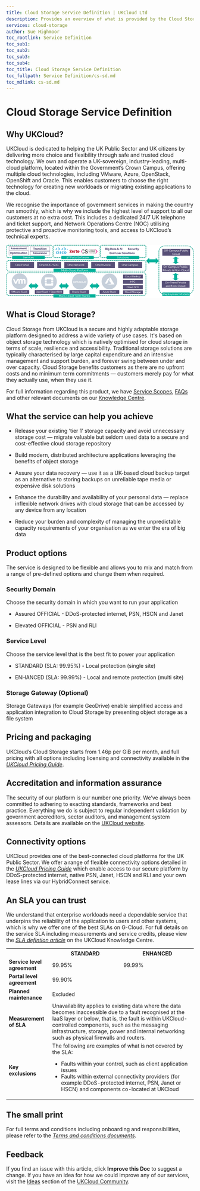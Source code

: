 ```yaml
---
title: Cloud Storage Service Definition | UKCloud Ltd
description: Provides an overview of what is provided by the Cloud Storage service
services: cloud-storage
author: Sue Highmoor
toc_rootlink: Service Definition
toc_sub1: 
toc_sub2:
toc_sub3:
toc_sub4:
toc_title: Cloud Storage Service Definition
toc_fullpath: Service Definition/cs-sd.md
toc_mdlink: cs-sd.md
---
```


# Cloud Storage Service Definition

## Why UKCloud?

UKCloud is dedicated to helping the UK Public Sector and UK citizens by delivering more choice and flexibility through safe and trusted cloud technology. We own and operate a UK-sovereign, industry-leading, multi-cloud platform, located within the Government’s Crown Campus, offering multiple cloud technologies, including VMware, Azure, OpenStack, OpenShift and Oracle. This enables customers to choose the right technology for creating new workloads or migrating existing applications to the cloud.

We recognise the importance of government services in making the country run smoothly, which is why we include the highest level of support to all our customers at no extra cost. This includes a dedicated 24/7 UK telephone and ticket support, and Network Operations Centre (NOC) utilising protective and proactive monitoring tools, and access to UKCloud’s technical experts.

![UKCloud services](images/ukc-services.png)

## What is Cloud Storage?

Cloud Storage from UKCloud is a secure and highly adaptable storage platform designed to address a wide variety of use cases. It's based on object storage technology which is natively optimised for cloud storage in terms of scale, resilience and accessibility. Traditional storage solutions are typically characterised by large capital expenditure and an intensive management and support burden, and forever swing between under and over capacity. Cloud Storage benefits customers as there are no upfront costs and no minimum term commitments — customers merely pay for what they actually use, when they use it.

For full information regarding this product, we have [Service Scopes](cs-sco.md), [FAQs](cs-faq.md) and other relevant documents on our [Knowledge Centre](https://docs.ukcloud.com).

## What the service can help you achieve

- Release your existing ‘tier 1’ storage capacity and avoid unnecessary storage cost — migrate valuable but seldom used data to a secure and cost-effective cloud storage repository

- Build modern, distributed architecture applications leveraging the benefits of object storage

- Assure your data recovery — use it as a UK-based cloud backup target as an alternative to storing backups on unreliable tape media or expensive disk solutions

- Enhance the durability and availability of your personal data — replace inflexible network drives with cloud storage that can be accessed by any device from any location

- Reduce your burden and complexity of managing the unpredictable capacity requirements of your organisation as we enter the era of big data

## Product options

The service is designed to be flexible and allows you to mix and match from a range of pre-defined options and change them when required.

### Security Domain

Choose the security domain in which you want to run your application

- Assured OFFICIAL - DDoS-protected internet, PSN, HSCN and Janet

- Elevated OFFICIAL - PSN and RLI

### Service Level

Choose the service level that is the best fit to power your application

- STANDARD (SLA: 99.95%) - Local protection (single site)

- ENHANCED (SLA: 99.99%) - Local and remote protection (multi site)

### Storage Gateway (Optional)

Storage Gateways (for example GeoDrive) enable simplified access and application integration to Cloud Storage by presenting object storage as a file system

## Pricing and packaging

UKCloud’s Cloud Storage starts from 1.46p per GiB per month, and full pricing with all options including licensing and connectivity available in the [*UKCloud Pricing Guide*](https://ukcloud.com/wp-content/uploads/2019/06/ukcloud-pricing-guide-11.0.pdf).

## Accreditation and information assurance

The security of our platform is our number one priority. We’ve always been committed to adhering to exacting standards, frameworks and best practice. Everything we do is subject to regular independent validation by government accreditors, sector auditors, and management system assessors. Details are available on the [UKCloud website](https://ukcloud.com/governance/).

## Connectivity options

UKCloud provides one of the best-connected cloud platforms for the UK Public Sector. We offer a range of flexible connectivity options detailed in the [*UKCloud Pricing Guide*](https://ukcloud.com/wp-content/uploads/2019/06/ukcloud-pricing-guide-11.0.pdf) which enable access to our secure platform by DDoS-protected internet, native PSN, Janet, HSCN and RLI and your own lease lines via our HybridConnect service.

## An SLA you can trust

We understand that enterprise workloads need a dependable service that underpins the reliability of the application to users and other systems, which is why we offer one of the best SLAs on G-Cloud. For full details on the service SLA including measurements and service credits, please view the [*SLA defintion article*](../other/other-ref-sla-definition.md) on the UKCloud Knowledge Centre.

<table>
  <tr>
    <th></th>
    <th>STANDARD</th>
    <th>ENHANCED</th>
  </tr>
  <tr>
    <td><b>Service level agreement</b></td>
    <td>99.95%</td>
    <td>99.99%</td>
  </tr>
  <tr>
    <td><b>Portal level agreement</b></td>
    <td colspan="2">99.90%</td>
  </tr>
  <tr>
    <td><b>Planned maintenance</b></td>
    <td colspan="2">Excluded</td>
  </tr>
  <tr>
    <td><b>Measurement of SLA</b></td>
    <td colspan="2">Unavailability applies to existing data where the data becomes inaccessible due to a fault recognised at the IaaS layer or below, that is, the fault is within UKCloud-controlled components, such as the messaging infrastructure, storage, power and internal networking such as physical firewalls and routers.</td>
  </tr>
  <tr>
    <td><b>Key exclusions</b></td>
    <td colspan="2">The following are examples of what is not covered by the SLA:<ul><li>Faults within your control, such as client application issues<li>Faults within external connectivity providers (for example DDoS-protected internet, PSN, Janet or HSCN) and components co-located at UKCloud</ul></td>
  </tr>
</table>

## The small print

For full terms and conditions including onboarding and responsibilities, please refer to the [*Terms and conditions documents*](../other/other-ref-terms-and-conditions.md).

## Feedback

If you find an issue with this article, click **Improve this Doc** to suggest a change. If you have an idea for how we could improve any of our services, visit the [Ideas](https://community.ukcloud.com/ideas) section of the [UKCloud Community](https://community.ukcloud.com).

